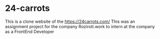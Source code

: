 # 24-carrots
This is a clone website of the https://24carrots.com/
This was an assignment project for the company Roziroti.work to intern at the company as a FrontEnd Developer
